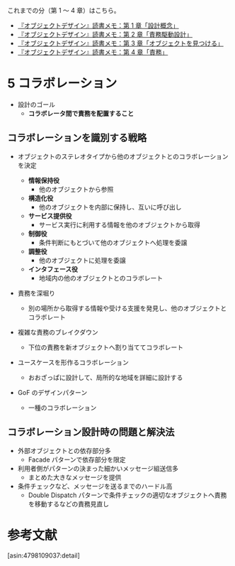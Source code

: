 <!-- 『オブジェクトデザイン』読書メモ：第 5 章「コラボレーション」 -->

これまでの分（第 1 〜 4 章）はこちら。

- [『オブジェクトデザイン』読書メモ：第 1 章「設計概念」](http://kymmt90.hatenablog.com/entry/object-design_1)
- [『オブジェクトデザイン』読書メモ：第 2 章「責務駆動設計」](http://kymmt90.hatenablog.com/entry/object-design_2)
- [『オブジェクトデザイン』読書メモ：第 3 章「オブジェクトを見つける」](http://kymmt90.hatenablog.com/entry/object-design_3)
- [『オブジェクトデザイン』読書メモ：第 4 章「責務」](http://kymmt90.hatenablog.com/entry/object-design_4)

# 5 コラボレーション

- 設計のゴール
  - **コラボレータ間で責務を配置すること**

## コラボレーションを識別する戦略

- オブジェクトのステレオタイプから他のオブジェクトとのコラボレーションを決定
  - **情報保持役**
    - 他のオブジェクトから参照
  - **構造化役**
    - 他のオブジェクトを内部に保持し、互いに呼び出し
  - **サービス提供役**
    - サービス実行に利用する情報を他のオブジェクトから取得
  - **制御役**
    - 条件判断にもとづいて他のオブジェクトへ処理を委譲
  - **調整役**
    - 他のオブジェクトに処理を委譲
  - **インタフェース役**
    - 地域内の他のオブジェクトとのコラボレート

- 責務を深堀り
  - 別の場所から取得する情報や受ける支援を発見し、他のオブジェクトとコラボレート

- 複雑な責務のブレイクダウン
  - 下位の責務を新オブジェクトへ割り当ててコラボレート

- ユースケースを形作るコラボレーション
  - おおざっぱに設計して、局所的な地域を詳細に設計する

- GoF のデザインパターン
  - 一種のコラボレーション

## コラボレーション設計時の問題と解決法

- 外部オブジェクトとの依存部分多
  - Facade パターンで依存部分を限定
- 利用者側がパターンの決まった細かいメッセージ組送信多
  - まとめた大きなメッセージを提供
- 条件チェックなど、メッセージを送るまでのハードル高
  - Double Dispatch パターンで条件チェックの適切なオブジェクトへ責務を移動するなどの責務見直し

# 参考文献

[asin:4798109037:detail]
